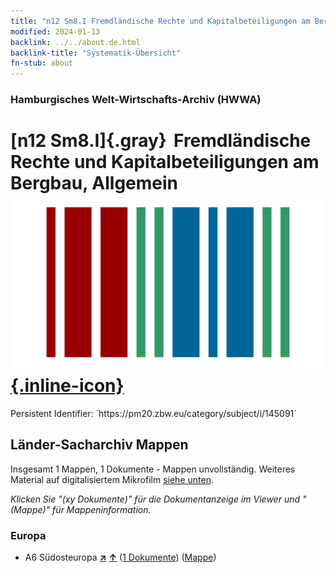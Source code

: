 ```yaml
---
title: "n12 Sm8.I Fremdländische Rechte und Kapitalbeteiligungen am Bergbau, Allgemein"
modified: 2024-01-13
backlink: ../../about.de.html
backlink-title: "Systematik-Übersicht"
fn-stub: about
---
```


### Hamburgisches Welt-Wirtschafts-Archiv (HWWA)

# [n12 Sm8.I]{.gray}&#8201; Fremdländische Rechte und Kapitalbeteiligungen am Bergbau, Allgemein &#160; [![Wikidata](/images/Wikidata-logo.svg "Wikidata"){.inline-icon}](http://www.wikidata.org/entity/Q104710558)

<div class="hint">Persistent Identifier: `https://pm20.zbw.eu/category/subject/i/145091`</div>







## Länder-Sacharchiv Mappen






Insgesamt 1 Mappen, 1 Dokumente - Mappen unvollständig. Weiteres Material auf digitalisiertem Mikrofilm [siehe unten](#filmsections).

_Klicken Sie "(xy Dokumente)" für die Dokumentanzeige im Viewer und "(Mappe)" für Mappeninformation._




### Europa

- A6 Südosteuropa [**&nearr;**](../../../geo/i/140900/about.de.html "Südosteuropa (alle Mappen)") [**&uarr;**](../../../geo/about.de.html#A6 "Ländersystematik") (<a href="https://pm20.zbw.eu/iiifview/folder/sh/140900,145091" title="über: Südosteuropa : Fremdländische Rechte und Kapitalbeteiligungen am Bergbau, Allgemein" target="_blank">1 Dokumente</a>) ([Mappe](../../../../folder/sh/1409xx/140900/1450xx/145091/about.de.html))



<a id="filmsections" />













